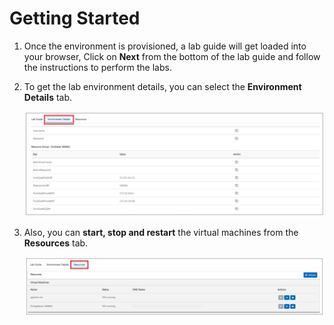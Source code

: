 # Getting Started

1. Once the environment is provisioned, a lab guide will get loaded into your browser, Click on **Next** from the bottom of the lab guide and follow the instructions to perform the labs.
    
2. To get the lab environment details, you can select the **Environment Details** tab.

    ![](../images/image_004.png)

3. Also, you can **start, stop and restart** the virtual machines from the **Resources** tab.
    
    ![](../images/image_005.png)
    
